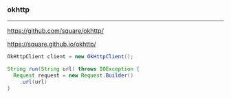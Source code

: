 ### okhttp
---
https://github.com/square/okhttp/

https://square.github.io/okhttp/

```java
OkHttpClient client = new OkHttpClient();

String run(String url) throws IOException {
  Request request = new Request.Builder()
    .url(url)
}
```

```
```

```
```


